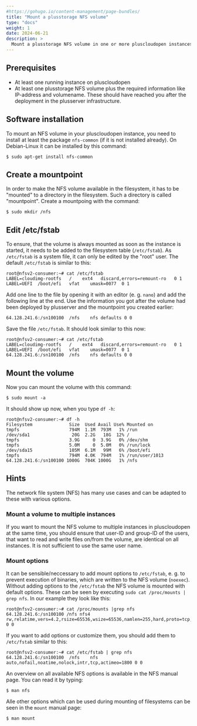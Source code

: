 ```yaml
---
#https://gohugo.io/content-management/page-bundles/
title: "Mount a plusstorage NFS volume"
type: "docs"
weight: 1
date: 2024-06-21
description: >
  Mount a plusstorage NFS volume in one or more pluscloudopen instances
---
```


## Prerequisites

* At least one running instance on pluscloudopen
* At least one plusstorage NFS volume plus the required information like IP-address and volumename. These should have reached you after the deployment in the plusserver infrastructure.

## Software installation

To mount an NFS volume in your pluscloudopen instance, you need to install at least the package `nfs-common` (if it is not installed already). On Debian-Linux it can be installed by this command: 

    $ sudo apt-get install nfs-common

## Create a mountpoint

In order to make the NFS volume available in the filesystem, it has to be "mounted" to a directory in the filesystem. Such a directory is called "mountpoint". Create a mountpoing with the command:

    $ sudo mkdir /nfs

## Edit /etc/fstab 

To ensure, that the volume is always mounted as soon as the instance is started, it needs to be added to the filesystem table (`/etc/fstab`). As `/etc/fstab` is a system file, it can only be edited by the "root" user. The default `/etc/fstab` is similar to this:

    root@nfsv2-consumer:~# cat /etc/fstab 
    LABEL=cloudimg-rootfs	/	 ext4	discard,errors=remount-ro	0 1
    LABEL=UEFI	/boot/efi	vfat	umask=0077	0 1

Add one line to the file by opening it with an editor (e. g. `nano`)  and add the following line at the end. Use the information you got after the volume had been deployed by plusserver and the mountpoint you created earlier:

    64.128.241.6:/sn100100	/nfs	nfs defaults 0 0

Save the file `/etc/fstab`. It should look similar to this now:

    root@nfsv2-consumer:~# cat /etc/fstab 
    LABEL=cloudimg-rootfs	/	 ext4	discard,errors=remount-ro	0 1
    LABEL=UEFI	/boot/efi	vfat	umask=0077	0 1
    64.128.241.6:/sn100100	/nfs	nfs defaults 0 0
    
## Mount the volume

Now you can mount the volume with this command: 

    $ sudo mount -a

It should show up now, when you type `df -h`:

    root@nfsv2-consumer:~# df -h
    Filesystem              Size  Used Avail Use% Mounted on
    tmpfs                   794M  1.1M  793M   1% /run
    /dev/sda1                20G  2.2G   18G  12% /
    tmpfs                   3.9G     0  3.9G   0% /dev/shm
    tmpfs                   5.0M     0  5.0M   0% /run/lock
    /dev/sda15              105M  6.1M   99M   6% /boot/efi
    tmpfs                   794M  4.0K  794M   1% /run/user/1013
    64.128.241.6:/sn100100 1000G  704K 1000G   1% /nfs


## Hints

The network file system (NFS) has many use cases and can be adapted to these with various options.

### Mount a volume to multiple instances

If you want to mount the NFS volume to multiple instances in pluscloudopen at the same time, you should ensure that user-ID and group-ID of the users, that want to read and write files on/from the volume, are identical on all instances. It is not sufficient to use the same user name. 

### Mount options

It can be sensible/neccessary to add mount options to `/etc/fstab`, e. g. to prevent execution of binaries, which are written to the NFS volume (`noexec`). Without adding options to the `/etc/fstab` the NFS volume is mounted with default options. These can be seen by executing `sudo cat /proc/mounts | grep nfs`. In our example they look like this:

    root@nfsv2-consumer:~# cat /proc/mounts |grep nfs
    64.128.241.6:/sn100100 /nfs nfs4 rw,relatime,vers=4.2,rsize=65536,wsize=65536,namlen=255,hard,proto=tcp,timeo=600,retrans=2,sec=sys,clientaddr=192.168.0.126,local_lock=none,addr=64.128.241.6 0 0

If you want to add options or customize them, you should add them to `/etc/fstab` similar to this:

    root@nfsv2-consumer:~# cat /etc/fstab | grep nfs
    64.128.241.6:/sn100100	/nfs	nfs auto,nofail,noatime,nolock,intr,tcp,actimeo=1800 0 0

An overview on all available NFS options is available in the NFS manual page. You can read it by typing: 

    $ man nfs

Alle other options which can be used during mounting of filesystems can be seen in the `mount` manual page:

    $ man mount

